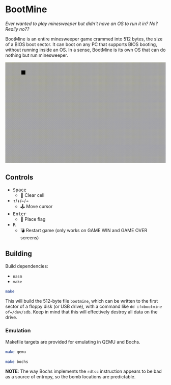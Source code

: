 # BootMine

*Ever wanted to play minesweeper but didn't have an OS to run it in? No? Really no??*

BootMine is an entire minesweeper game crammed into 512 bytes, the size of a BIOS boot sector. It can boot on any PC that supports BIOS booting, without running inside an OS. In a sense, BootMine is its own OS that can do nothing but run minesweeper.

![demo](demo.gif)

## Controls

* <kbd>Space</kbd>
  * 🔲 Clear cell
* <kbd>↑</kbd>/<kbd>↓</kbd>/<kbd>←</kbd>/<kbd>→</kbd>
  * 🕹 Move cursor
* <kbd>Enter</kbd>
  * 🚩 Place flag
* <kbd>R</kbd>
  * 💣 Restart game (only works on GAME WIN and GAME OVER screens)

## Building

Build dependencies:
  + `nasm`
  + `make`

```sh
make
```

This will build the 512-byte file `bootmine`, which can be written to the first sector of a floppy disk (or USB drive), with a command like `dd if=bootmine of=/dev/sdb`. Keep in mind that this will effectively destroy all data on the drive.

### Emulation

Makefile targets are provided for emulating in QEMU and Bochs.

```sh
make qemu
```

```sh
make bochs
```

**NOTE**: The way Bochs implements the `rdtsc` instruction appears to be bad as a source of entropy, so the bomb locations are predictable.
